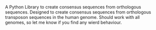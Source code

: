 A Python Library to create consensus sequences from orthologous sequences. Designed to create consensus sequences from orthologous transposon sequences in the human genome. Should work with all genomes, so let me know if you find any wierd behaviour.
